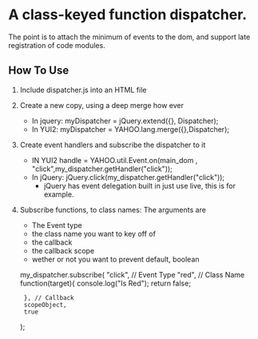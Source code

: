 # A class-keyed function dispatcher.

The point is to attach the minimum of events to the dom, and support late registration of code modules.

## How To Use

1. Include dispatcher.js into an HTML file
2. Create a new copy, using a deep merge how ever
    * In jquery: myDispatcher = jQuery.extend({}, Dispatcher);
    * In YUI2: myDispatcher = YAHOO.lang.merge({},Dispatcher);
3. Create event handlers and subscribe the dispatcher to it 
    * IN YUI2 handle = YAHOO.util.Event.on(main_dom , "click",my_dispatcher.getHandler("click"));
    * In jQuery: jQuery.click(my_dispatcher.getHandler("click"));
        * jQuery has event delegation built in just use live, this is for example. 
4. Subscribe functions, to class names: The arguments are
    * The Event type
    * the class name you want to key off of
    * the callback
    * the callback scope
    * wether or not you want to prevent default, boolean
    

    my_dispatcher.subscribe(
        "click",  // Event Type
        "red",    // Class Name
        function(target){ 
            console.log("Is Red"); 
            return false;
        
        }, // Callback 
        scopeObject,
        true
    );
    
    